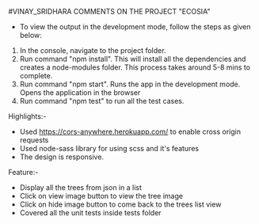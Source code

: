 #VINAY_SRIDHARA COMMENTS ON THE PROJECT "ECOSIA"
- To view the output in the development mode, follow the steps as given below:
1) In the console, navigate to the project folder.
2) Run command "npm install". This will install all the dependencies and creates a node-modules folder.
   This process takes around 5-8 mins to complete.
3) Run command "npm start". Runs the app in the development mode.
   Opens the application in the browser
4) Run command "npm test" to run all the test cases.

Highlights:-
- Used https://cors-anywhere.herokuapp.com/ to enable cross origin requests
- Used node-sass library for using scss and it's features
- The design is responsive.

Feature:-
- Display all the trees from json in a list
- Click on view image button to view the tree image
- Click on hide image button to come back to the trees list view
- Covered all the unit tests inside tests folder